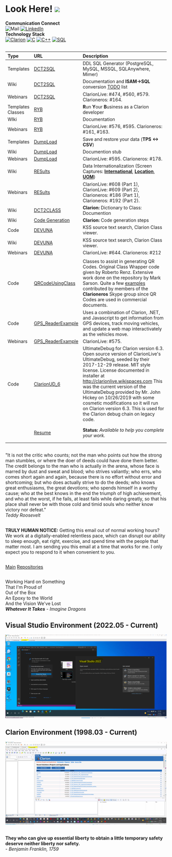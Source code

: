 <!-- ### Greetings! 👋 -->

<h1>Look Here! <img src="https://media.giphy.com/media/hvRJCLFzcasrR4ia7z/giphy.gif" width="28"> </h1>
<!--
<blockquote>Connect</blockquote>
-->

**Communication Connect**</BR>
![Mail](https://img.shields.io/badge/-roberto.artigas.dev@gmail.com-555?logo=gmail&logoColor=white&labelColor=EA4335&style=plastic)
[![LinkedIn](https://img.shields.io/badge/-LinkedIn-0A66C2?logo=linkedin&logoColor=white&style=plastic)](https://www.linkedin.com/in/artigas/)
<BR>**Technology Stack**</BR>
[![Clarion](https://img.shields.io/badge/-Clarion-8F599C?logo=c&logoColor=white&style=plastic)](https://github.com/RobertArtigas)
[![C](https://img.shields.io/badge/-C-F7DF1E?logo=cplusplus&logoColor=white&style=plastic)](https://github.com/RobertArtigas)
[![C++](https://img.shields.io/badge/-C++-9C033A?logo=cplusplus&logoColor=white&style=plastic)](https://github.com/RobertArtigas)
[![SQL](https://custom-icon-badges.demolab.com/badge/SQL-025E8C.svg?logo=database&logoColor=white&style=plastic)](https://github.com/RobertArtigas)


##

| Type | URL | Description  |
|:-----|:-----|:-------------|
| Templates | [DCT2SQL](https://github.com/RobertArtigas/DCT2SQL) | DDL SQL Generator (PostgreSQL, MySQL, MSSQL, SQLAnywhere, Mimer) 
| Wiki | [DCT2SQL](https://github.com/RobertArtigas/DCT2SQL/wiki) | Documentation and **ISAM->SQL** conversion [TODO](https://github.com/RobertArtigas/DCT2SQL/wiki/To-Do-List) list
| Webinars | [DCT2SQL](https://github.com/RobertArtigas/DCT2SQL) | ClarionLive: #474, #560, #579. Clarioneros: #164. 
| Templates<br/>Classes | [RYB](https://github.com/RobertArtigas/RYB) | **R**un **Y**our **B**usiness as a Clarion developer
| WIki | [RYB](https://github.com/RobertArtigas/RYB/wiki) | Documentation
Webinars |  [RYB](https://github.com/RobertArtigas/RYB) | ClarionLive: #576, #595. Clarioneros: #161, #163.
| Templates | [DumpLoad](https://github.com/RobertArtigas/DumpLoad) | Save and restore your data (**TPS <-> CSV**)
| Wiki | [DumpLoad](https://github.com/RobertArtigas/DumpLoad/wiki) | Documention stub
| Webinars | [DumpLoad](https://github.com/RobertArtigas/DumpLoad) | ClarionLive: #595. Clarioneros: #178.
| Wiki | [RESults](https://github.com/RobertArtigas/RES_Docs/wiki) | Data Internationalization (Screen Captures: **[International](https://github.com/RobertArtigas/RES_Docs/wiki/International)**, **[Location](https://github.com/RobertArtigas/RES_Docs/wiki/Location)**, **[UOM](https://github.com/RobertArtigas/RES_Docs/wiki/UOM-Conversions)**)
| Webinars | [RESults](https://github.com/RobertArtigas/RES_Docs/wiki) | ClarionLive: #608 (Part 1), ClarionLive: #609 (Part 2),<BR/>Clarioneros: #186 (Part 1), Clarioneros: #192 (Part 2).
| Wiki | [DCT2CLASS](https://github.com/RobertArtigas/DCT2CLASS_Docs/wiki/Dictionary-to-Class-Generator-(DCT2CLASS)) | **Clarion:** Dictionary to Class: Documention
| Wiki | [Code Generation](https://github.com/RobertArtigas/DCT2CLASS_Docs/wiki/A]-Steps-of-Code-Generation) |  **Clarion:** Code generation steps
| Code | [DEVUNA](https://github.com/RobertArtigas/DEVUNA__IDE__) | KSS source text search, Clarion Class viewer.
| Wiki | [DEVUNA](https://github.com/RobertArtigas/DEVUNA__IDE__/wiki) | KSS source text search, Clarion Class viewer.
| Webinars | [DEVUNA](https://github.com/RobertArtigas/DEVUNA__IDE__) | ClarionLive: #644. Clarioneros: #212
| | |
| Code | [QRCodeUsingClass](https://github.com/RobertArtigas/QRCodeUsingClass) | Classes to assist in generating QR Codes. Original Class Wrapper code given by Roberto Renz. Extensive work done on the repository by Mark Sarson. Quite a few [examples](https://github.com/RobertArtigas/QRCodeUsingClass/tree/master/Examples) contributed by members of the **Clarioneros** Skype group since QR Codes are used in commercial documents.
| Code | [GPS_ReaderExample](https://github.com/RobertArtigas/GPS_ReaderExample) | Uses a combination of Clarion, .NET, and Javascript to get information from GPS devices, track moving vehicles, and update a web map interactivately as the vehicles move.
| Webinars | [GPS_ReaderExample](https://github.com/RobertArtigas/GPS_ReaderExample) | ClarionLive: #575.
| Code | [ClarionUD_6](https://github.com/RobertArtigas/ClarionUD_6) | UltimateDebug for Clarion version 6.3. Open source version of ClarionLive's UltimateDebug, seeded by their 2017-12-29 release. MIT style license. License documented in installer at http://clarionlive.wikispaces.com This was the current version of the UltimateDebug provided by Mr. John Hickey on 10/26/2019 with some cosmetic modifications so it will run on Clarion version 6.3. This is used for the Clarion debug chain on legacy code.
| | |
| | |
| | [Resume](https://github.com/RobertArtigas/RobertArtigas/wiki/Resume) | __Status:__ *Available to help you complete your work.*
| | |
| | |
<!--
| GitHub | [CarlTBarnes](https://github.com/CarlTBarnes) | Carl's GitHub Main Page
| ClarionHub | [CarlTBarnes](https://github.com/CarlTBarnes/CarlTBarnes/blob/main/ClarionHubList.md) | Carl's ClarionHub Favorites Page
-->

##
###
"It is not the critic who counts; not the man who points out how the strong man stumbles, or where the doer of deeds could have done them better. The credit belongs to the man who is actually in the arena, whose face is marred by dust and sweat and blood; who strives valiantly; who errs, who comes short again and again, because there is no effort without error and shortcoming; but who does actually strive to do the deeds; who knows great enthusiasms, the great devotions; who spends himself in a worthy cause; who at the best knows in the end the triumph of high achievement, and who at the worst, if he fails, at least fails while daring greatly, so that his place shall never be with those cold and timid souls who neither know victory nor defeat."<br/>
_Teddy Roosevelt_


## 
**TRULY HUMAN NOTICE:** Getting this email out of normal working hours? We work at a digitally-enabled relentless pace, which can disrupt our ability to sleep enough, eat right, exercise, and spend time with the people that matter most. I am sending you this email at a time that works for me. I only expect you to respond to it when convenient to you.

##
<!-- "Dear so and so, based on your complete lack of response I'm assuming I've somehow offended you or that you 
thought our work was a waste of your time, I'm sorry that's the case...." -->

<!-- [Home](https://github.com/RobertArtigas) -->
[Main](https://github.com/RobertArtigas) 
[Repositories](https://github.com/RobertArtigas?tab=repositories)

##

Working Hard on Something <br/>
That I'm Proud of <br/>
Out of the Box <br/>
An Epoxy to the World <br/>
And the Vision We've Lost <br/>
_**Whatever It Takes** - Imagine Dragons_

##

## Visual Studio Environment (2022.05 - Current)
![A](https://github.com/RobertArtigas/_ENV_/blob/main/Environment/Net/Images/ENV_01_01_VM_VISUAL_STUDIO.PNG)

##

## Clarion Environment (1998.03 - Current)
![A](https://github.com/RobertArtigas/_ENV_/blob/main/Environment/Clarion/Images/ENV_02_01_VM_CLARION.PNG)

##

**They who can give up essential liberty to obtain a little temporary safety deserve neither liberty nor safety.** <br/>
_- Benjamin Franklin, 1759_

<!--
##

## Consulting
![A](https://github.com/RobertArtigas/__ENV__/blob/main/Other/MYTHS_ABOUT_CONSULTING.PNG)

-->
##

<!--
**RobertArtigas/RobertArtigas** is a ✨ _special_ ✨ repository because its `README.md` (this file) appears on your GitHub profile.

Here are some ideas to get you started:

- 🔭 I’m currently working on ...
- 🌱 I’m currently learning ...
- 👯 I’m looking to collaborate on ...
- 🤔 I’m looking for help with ...
- 💬 Ask me about ...
- 📫 How to reach me: ...
- 😄 Pronouns: ...
- ⚡ Fun fact: ...
-->
